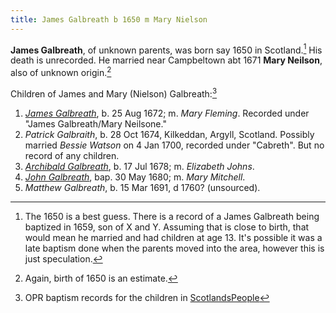 ```yaml
---
title: James Galbreath b 1650 m Mary Nielson
---
```

**James Galbreath**, of unknown parents, was born say 1650 in Scotland.[^birth]  His death is unrecorded.  He married near Campbeltown abt 1671 **Mary Neilson**, also of unknown origin.[^mary]

Children of James and Mary (Nielson) Galbreath:[^children]

1. *[James Galbreath](galbreath-james-1672.md)*, b. 25 Aug 1672; m. *Mary Fleming*. Recorded under "James Galbreath/Mary Neilsone."
2. *Patrick Galbraith*, b. 28 Oct 1674, Kilkeddan, Argyll, Scotland. Possibly married *Bessie Watson* on 4 Jan 1700, recorded under "Cabreth". But no record of any children.
3. *[Archibald Galbreath](galbreath-archibald-1678.md)*, b. 17 Jul 1678; m. *Elizabeth Johns*.
4. *[John Galbreath](galbreath-john-1680.md)*, bap. 30 May 1680; m. *Mary Mitchell*.
5. *Matthew Galbreath*, b. 15 Mar 1691, d 1760? (unsourced).

[^birth]: The 1650 is a best guess. There is a record of a James Galbreath being baptized in 1659, son of X and Y. Assuming that is close to birth, that would mean he married and had children at age 13. It's possible it was a late baptism done when the parents moved into the area, however this is just speculation. 

[^mary]: Again, birth of 1650 is an estimate.

[^children]: OPR baptism records for the children in [ScotlandsPeople][sp1]

[sp1]: https://www.scotlandspeople.gov.uk/record-results?search_type=people&event=%28B%20OR%20C%20OR%20S%29&record_type%5B0%5D=opr_births&church_type=Old%20Parish%20Registers&dl_cat=church&dl_rec=church-births-baptisms&surname=galbreath&surname_so=exact&forename_so=starts&from_year=1672&to_year=1691&parent_names=galbreath&parent_names_so=fuzzy&parent_name_two=nielson&parent_name_two_so=fuzzy&county=ARGYLL&record=Church%20of%20Scotland%20%28old%20parish%20registers%29%20Roman%20Catholic%20Church%20Other%20churches&rd_real_name%5B0%5D=CAMPBELTOWN%20%28LANDWARD%29%20OR%20CAMPBELTOWN%20%28BURGH%29%20OR%20CAMPBELTOWN&rd_display_name%5B0%5D=CAMPBELTOWN%20%28LANDWARD%29%7CCAMPBELTOWN%20%28BURGH%29%7CCAMPBELTOWN_CAMPBELTOWN&rd_label%5B0%5D=CAMPBELTOWN&rd_name%5B0%5D=CAMPBELTOWN%20%2ALANDWARD%2A%20OR%20CAMPBELTOWN%20%2ABURGH%2A%20OR%20CAMPBELTOWN&sort=asc&order=Date&field=year
